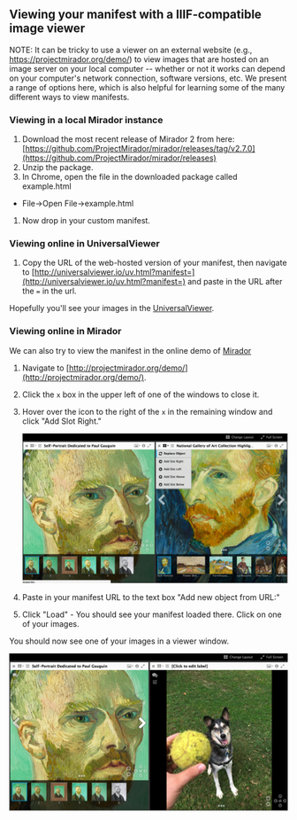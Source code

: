 ## Viewing your manifest with a IIIF-compatible image viewer

NOTE: It can be tricky to use a viewer on an external website (e.g., https://projectmirador.org/demo/) to view images that are hosted on an image server on your local computer -- whether or not it works can depend on your computer's network connection, software versions, etc. We present a range of options here, which is also helpful for learning some of the many different ways to view manifests.

### Viewing in a local Mirador instance

1. Download the most recent release of Mirador 2 from here: [https://github.com/ProjectMirador/mirador/releases/tag/v2.7.0](https://github.com/ProjectMirador/mirador/releases)
1. Unzip the package.
1. In Chrome, open the file in the downloaded package called example.html
  * File->Open File->example.html
1. Now drop in your custom manifest.

### Viewing online in UniversalViewer

1. Copy the URL of the web-hosted version of your manifest, then navigate to [http://universalviewer.io/uv.html?manifest=](http://universalviewer.io/uv.html?manifest=) and paste in the URL after the `=` in the url.

  Hopefully you'll see your images in the [UniversalViewer](http://universalviewer.io/).

### Viewing online in Mirador

We can also try to view the manifest in the online demo of [Mirador](projectmirador.org)

1. Navigate to [http://projectmirador.org/demo/](http://projectmirador.org/demo/).
1. Click the `x` box in the upper left of one of the windows to close it.
1. Hover over the icon to the right of the `x` in the remaining window and click "Add Slot Right."

    ![mirador replace object](../images/mirador_replace.png)

1. Paste in your manifest URL to the text box "Add new object from URL:"
1. Click "Load" - You should see your manifest loaded there. Click on one of your images.

You should now see one of your images in a viewer window.

![eddie in Mirador](../images/eddie_mirador.png)
